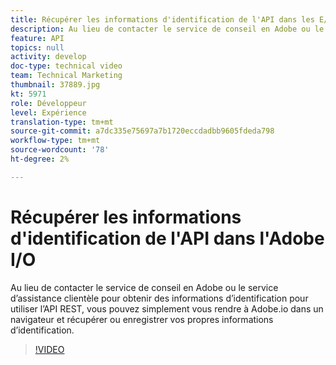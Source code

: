```yaml
---
title: Récupérer les informations d'identification de l'API dans les E/S d'Adobe
description: Au lieu de contacter le service de conseil en Adobe ou le service d’assistance clientèle pour obtenir des informations d’identification pour utiliser l’API REST, vous pouvez simplement vous rendre à Adobe.io dans un navigateur et récupérer ou enregistrer vos propres informations d’identification.
feature: API
topics: null
activity: develop
doc-type: technical video
team: Technical Marketing
thumbnail: 37889.jpg
kt: 5971
role: Développeur
level: Expérience
translation-type: tm+mt
source-git-commit: a7dc335e75697a7b1720eccdadbb9605fdeda798
workflow-type: tm+mt
source-wordcount: '78'
ht-degree: 2%

---
```



# Récupérer les informations d&#39;identification de l&#39;API dans l&#39;Adobe I/O

Au lieu de contacter le service de conseil en Adobe ou le service d’assistance clientèle pour obtenir des informations d’identification pour utiliser l’API REST, vous pouvez simplement vous rendre à Adobe.io dans un navigateur et récupérer ou enregistrer vos propres informations d’identification.

>[!VIDEO](https://video.tv.adobe.com/v/37889/?quality=12&learn=on)
